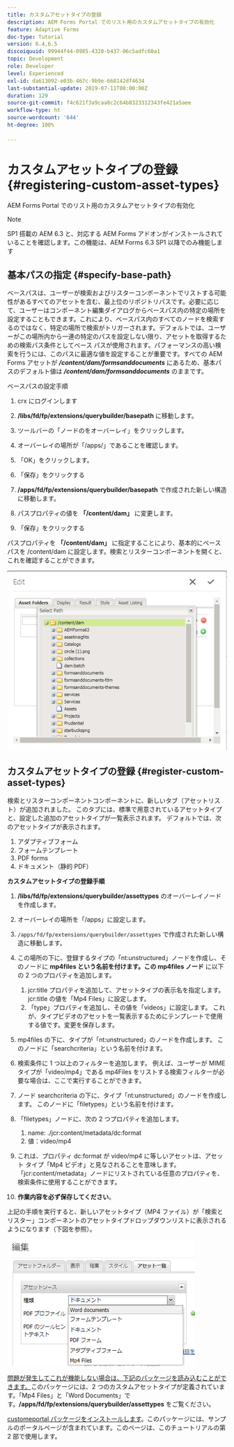 ```yaml
---
title: カスタムアセットタイプの登録
description: AEM Forms Portal でのリスト用のカスタムアセットタイプの有効化
feature: Adaptive Forms
doc-type: Tutorial
version: 6.4,6.5
discoiquuid: 99944f44-0985-4320-b437-06c5adfc60a1
topic: Development
role: Developer
level: Experienced
exl-id: da613092-e03b-467c-9b9e-668142df4634
last-substantial-update: 2019-07-11T00:00:00Z
duration: 129
source-git-commit: f4c621f3a9caa8c2c64b8323312343fe421a5aee
workflow-type: ht
source-wordcount: '644'
ht-degree: 100%

---
```


# カスタムアセットタイプの登録 {#registering-custom-asset-types}

AEM Forms Portal でのリスト用のカスタムアセットタイプの有効化

>[!NOTE]
>
>SP1 搭載の AEM 6.3 と、対応する AEM Forms アドオンがインストールされていることを確認します。この機能は、AEM Forms 6.3 SP1 以降でのみ機能します

## 基本パスの指定 {#specify-base-path}

ベースパスは、ユーザーが検索およびリスターコンポーネントでリストする可能性があるすべてのアセットを含む、最上位のリポジトリパスです。必要に応じて、ユーザーはコンポーネント編集ダイアログからベースパス内の特定の場所を設定することもできます。これにより、ベースパス内のすべてのノードを検索するのではなく、特定の場所で検索がトリガーされます。デフォルトでは、ユーザーがこの場所内から一連の特定のパスを設定しない限り、アセットを取得するための検索パス条件としてベース パスが使用されます。パフォーマンスの高い検索を行うには、このパスに最適な値を設定することが重要です。すべての AEM Forms アセットが **_/content/dam/formsanddocuments_** にあるため、基本パスのデフォルト値は **_/content/dam/formsanddocuments_** のままです。

ベースパスの設定手順

1. crx にログインします
1. **/libs/fd/fp/extensions/querybuilder/basepath** に移動します。

1. ツールバーの「ノードのをオーバーレイ」をクリックします。
1. オーバーレイの場所が「/apps/」であることを確認します。
1. 「OK」をクリックします。
1. 「保存」をクリックする
1. **/apps/fd/fp/extensions/querybuilder/basepath** で作成された新しい構造に移動します。

1. パスプロパティの値を **「/content/dam」** に変更します。
1. 「保存」をクリックする

パスプロパティを **「/content/dam」** に指定することにより、基本的にベースパスを /content/dam に設定します。検索とリスターコンポーネントを開くと、これを確認することができます。

![basepath](assets/basepath.png)

## カスタムアセットタイプの登録 {#register-custom-asset-types}

検索とリスターコンポーネントコンポーネントに、新しいタブ（アセットリスト）が追加されました。 このタブには、標準で用意されているアセットタイプと、設定した追加のアセットタイプが一覧表示されます。 デフォルトでは、次のアセットタイプが表示されます。

1. アダプティブフォーム
1. フォームテンプレート
1. PDF forms
1. ドキュメント（静的 PDF）

**カスタムアセットタイプの登録手順**

1. **/libs/fd/fp/extensions/querybuilder/assettypes** のオーバーレイノードを作成します。

1. オーバーレイの場所を「/apps」に設定します。
1. `/apps/fd/fp/extensions/querybuilder/assettypes` で作成された新しい構造に移動します。

1. この場所の下に、登録するタイプの「nt:unstructured」ノードを作成し、そのノードに **mp4files という名前を付けます。この mp4files ノード** に以下の 2 つのプロパティを追加します。

   1. jcr:title プロパティを追加して、アセットタイプの表示名を指定します。 jcr:title の値を「Mp4 Files」に設定します。
   1. 「type」プロパティを追加し、その値を「videos」に設定します。 これが、タイプビデオのアセットを一覧表示するためにテンプレートで使用する値です。変更を保存します。

1. mp4files の下に、タイプが「nt:unstructured」のノードを作成します。 このノードに「searchcriteria」という名前を付けます。
1. 検索条件に 1 つ以上のフィルターを追加します。 例えば、ユーザーが MIME タイプが「video/mp4」である mp4Files をリストする検索フィルターが必要な場合は、ここで実行することができます。
1. ノード searchcriteria の下に、タイプ「nt:unstructured」のノードを作成します。 このノードに「filetypes」という名前を付けます。
1. 「filetypes」ノードに、次の 2 つプロパティを追加します。

   1. name: ./jcr:content/metadata/dc:format
   1. 値：video/mp4

1. これは、プロパティ dc:format が video/mp4 に等しいアセットは、アセット タイプ「Mp4 ビデオ」と見なされることを意味します。「jcr:content/metadata」ノードにリストされている任意のプロパティを、検索条件に使用することができます。

1. **作業内容を必ず保存してください**。

上記の手順を実行すると、新しいアセットタイプ（MP4 ファイル）が「検索とリスター」コンポーネントのアセットタイプドロップダウンリストに表示されるようになります（下図を参照）。

![mp4files](assets/mp4files.png)

[問題が発生してこれが機能しない場合は、下記のパッケージを読み込むことができます。](assets/assettypeskt1.zip)このパッケージには、2 つのカスタムアセットタイプが定義されています。「Mp4 Files」と「Word Documents」です。**/apps/fd/fp/extensions/querybuilder/assettypes** をご覧ください。

[customeportal パッケージをインストールします](assets/customportalpage.zip)。このパッケージには、サンプルのポータルページが含まれています。このページは、このチュートリアルの第 2 部で使用します。
